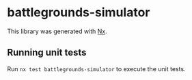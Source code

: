 # battlegrounds-simulator

This library was generated with [Nx](https://nx.dev).

## Running unit tests

Run `nx test battlegrounds-simulator` to execute the unit tests.
